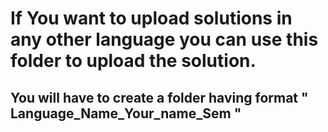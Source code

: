 # If You want to upload solutions in any other language you can use this folder to upload the solution.
## You will have to create a folder having format " Language_Name_Your_name_Sem "
